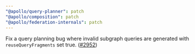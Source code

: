 ```yaml
---
"@apollo/query-planner": patch
"@apollo/composition": patch
"@apollo/federation-internals": patch
---
```


Fix a query planning bug where invalid subgraph queries are generated with `reuseQueryFragments` set true. ([#2952](https://github.com/apollographql/federation/issues/2952))
